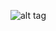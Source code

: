 ![alt tag](https://cloud.githubusercontent.com/assets/6164506/14405937/1782a74c-fe9b-11e5-9262-311b042213f1.png)